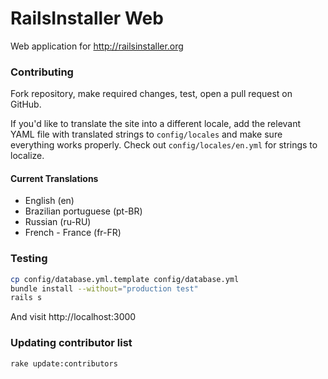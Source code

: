 # RailsInstaller Web

Web application for http://railsinstaller.org

### Contributing

Fork repository, make required changes, test, open a pull request on GitHub.

If you'd like to translate the site into a different locale, add the relevant
YAML file with translated strings to `config/locales` and make sure everything
works properly. Check out `config/locales/en.yml` for strings to localize.

#### Current Translations

- English (en)
- Brazilian portuguese (pt-BR)
- Russian (ru-RU)
- French - France (fr-FR)

### Testing

```bash
cp config/database.yml.template config/database.yml
bundle install --without="production test"
rails s
```

And visit http://localhost:3000

### Updating contributor list

```bash
rake update:contributors
```
